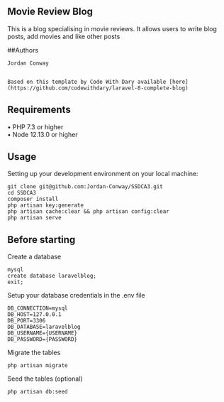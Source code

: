 <p style="background-color:black">

## Movie Review Blog
This is a blog specialising in movie reviews.
It allows users to write blog posts, add movies and like other posts

##Authors
``` 
Jordan Conway


Based on this template by Code With Dary available [here](https://github.com/codewithdary/laravel-8-complete-blog)
```

## Requirements
•	PHP 7.3 or higher <br>
•	Node 12.13.0 or higher <br>

## Usage <br>
Setting up your development environment on your local machine: <br>
```
git clone git@github.com:Jordan-Conway/SSDCA3.git
cd SSDCA3
composer install
php artisan key:generate
php artisan cache:clear && php artisan config:clear
php artisan serve
```

## Before starting <br>
Create a database <br>
```
mysql
create database laravelblog;
exit;
```

Setup your database credentials in the .env file <br>
```
DB_CONNECTION=mysql
DB_HOST=127.0.0.1
DB_PORT=3306
DB_DATABASE=laravelblog
DB_USERNAME={USERNAME}
DB_PASSWORD={PASSWORD}
```

Migrate the tables
```
php artisan migrate
```

Seed the tables (optional)
```
php artisan db:seed
```
</p>